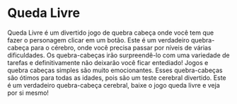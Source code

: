 # Queda Livre
Queda Livre é um divertido jogo de quebra cabeça onde você tem que fazer o personagem clicar em um botão. Este é um verdadeiro quebra-cabeça para o cérebro, onde você precisa passar por níveis de várias dificuldades. Os quebra-cabeças irão surpreendê-lo com uma variedade de tarefas e definitivamente não deixarão você ficar entediado!
Jogos e quebra cabeças simples são muito emocionantes. Esses quebra-cabeças são ótimos para todas as idades, pois são um teste cerebral divertido. Este é um verdadeiro quebra-cabeça cerebral, baixe o jogo queda livre e veja por si mesmo!
